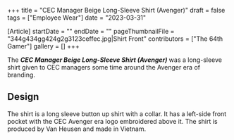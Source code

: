 +++
title = "CEC Manager Beige Long-Sleeve Shirt (Avenger)"
draft = false
tags = ["Employee Wear"]
date = "2023-03-31"

[Article]
startDate = ""
endDate = ""
pageThumbnailFile = "344g434gg424g2g3123ceffec.jpg|Shirt Front"
contributors = ["The 64th Gamer"]
gallery = []
+++


The <b><i>CEC Manager Beige Long-Sleeve Shirt (Avenger)</b></i> was a long-sleeve shirt given to CEC managers some time around the Avenger era of branding.
<h2>Design</h2>
The shirt is a long sleeve button up shirt with a collar. It has a left-side front pocket with the CEC Avenger era logo embroidered above it. The shirt is produced by Van Heusen and made in Vietnam.

